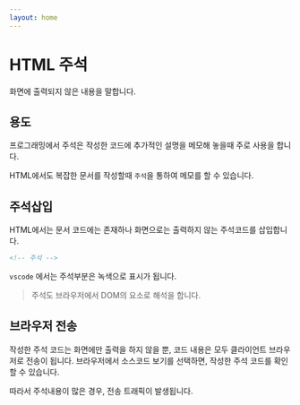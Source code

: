 ```yaml
---
layout: home
---
```


# HTML 주석
화면에 출력되지 않은 내용을 말합니다.

## 용도
프로그래밍에서 주석은 작성한 코드에 추가적인 설명을 메모해 놓을때 주로 사용을 합니다. 

HTML에서도 복잡한 문서를 작성할때 `주석`을 통하여 메모를 할 수 있습니다.

## 주석삽입
HTML에서는 문서 코드에는 존재하나 화면으로는 출력하지 않는 주석코드를 삽입합니다.

```html
<!-- 주석 -->
```

`vscode` 에서는 주석부분은 녹색으로 표시가 됩니다.

> 주석도 브라우저에서 DOM의 요소로 해석을 합니다.


## 브라우저 전송
작성한 주석 코드는 화면에만 출력을 하지 않을 뿐, 코드 내용은 모두 클라이언트 브라우저로 전송이 됩니다.
브라우저에서 소스코드 보기를 선택하면, 작성한 주석 코드를 확인 할 수 있습니다.

따라서 주석내용이 많은 경우, 전송 트래픽이 발생됩니다.